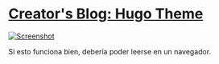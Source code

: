# [Creator's Blog: Hugo Theme](https://github.com/HugoBlox/theme-blog)

[![Screenshot](./.github/preview.png)](https://hugoblox.com/templates/)

Si esto funciona bien, debería poder leerse en un navegador.
